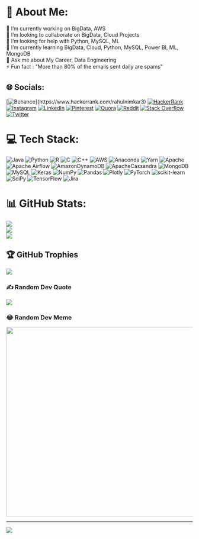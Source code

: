 # 💫 About Me:
🔭 I’m currently working on BigData, AWS<br>👯 I’m looking to collaborate on BigData, Cloud Projects<br>🤝 I’m looking for help with Python, MySQL, ML<br>🌱 I’m currently learning BigData, Cloud, Python, MySQL, Power BI, ML, MongoDB<br>💬 Ask me about My Career, Data Engineering <br>⚡ Fun fact : "More than 80% of the emails sent daily are spams"


## 🌐 Socials:
[![Behance]([https://img.shields.io/badge/Behance-1769ff?logo=behance&logoColor=white](https://ibb.co/d4NRmz0))](https://www.hackerrank.com/rahulnimkar3) [![HackerRank](https://img.shields.io/badge/Facebook-%231877F2.svg?logo=Facebook&logoColor=white)](https://facebook.com/rahul.nimkar036) [![Instagram](https://img.shields.io/badge/Instagram-%23E4405F.svg?logo=Instagram&logoColor=white)](https://instagram.com/rn_rahulnimkar) [![LinkedIn](https://img.shields.io/badge/LinkedIn-%230077B5.svg?logo=linkedin&logoColor=white)](https://linkedin.com/in/rahul94) [![Pinterest](https://img.shields.io/badge/Pinterest-%23E60023.svg?logo=Pinterest&logoColor=white)](https://pinterest.com/@rahulnimkar3) [![Quora](https://img.shields.io/badge/Quora-%23B92B27.svg?logo=Quora&logoColor=white)](https://quora.com/profile/Rahul-Nimkar-3) [![Reddit](https://img.shields.io/badge/Reddit-%23FF4500.svg?logo=Reddit&logoColor=white)](https://reddit.com/user/Adventurous_Pie_036) [![Stack Overflow](https://img.shields.io/badge/-Stackoverflow-FE7A16?logo=stack-overflow&logoColor=white)](https://stackoverflow.com/users/rahul-nimkar) [![Twitter](https://img.shields.io/badge/Twitter-%231DA1F2.svg?logo=Twitter&logoColor=white)](https://twitter.com/@rahul_nimkar) 

# 💻 Tech Stack:
![Java](https://img.shields.io/badge/java-%23ED8B00.svg?style=plastic&logo=java&logoColor=white) ![Python](https://img.shields.io/badge/python-3670A0?style=plastic&logo=python&logoColor=ffdd54) ![R](https://img.shields.io/badge/r-%23276DC3.svg?style=plastic&logo=r&logoColor=white) ![C](https://img.shields.io/badge/c-%2300599C.svg?style=plastic&logo=c&logoColor=white) ![C++](https://img.shields.io/badge/c++-%2300599C.svg?style=plastic&logo=c%2B%2B&logoColor=white) ![AWS](https://img.shields.io/badge/AWS-%23FF9900.svg?style=plastic&logo=amazon-aws&logoColor=white) ![Anaconda](https://img.shields.io/badge/Anaconda-%2344A833.svg?style=plastic&logo=anaconda&logoColor=white) ![Yarn](https://img.shields.io/badge/yarn-%232C8EBB.svg?style=plastic&logo=yarn&logoColor=white) ![Apache](https://img.shields.io/badge/apache-%23D42029.svg?style=plastic&logo=apache&logoColor=white) ![Apache Airflow](https://img.shields.io/badge/Apache%20Airflow-017CEE?style=plastic&logo=Apache%20Airflow&logoColor=white) ![AmazonDynamoDB](https://img.shields.io/badge/Amazon%20DynamoDB-4053D6?style=plastic&logo=Amazon%20DynamoDB&logoColor=white) ![ApacheCassandra](https://img.shields.io/badge/cassandra-%231287B1.svg?style=plastic&logo=apache-cassandra&logoColor=white) ![MongoDB](https://img.shields.io/badge/MongoDB-%234ea94b.svg?style=plastic&logo=mongodb&logoColor=white) ![MySQL](https://img.shields.io/badge/mysql-%2300f.svg?style=plastic&logo=mysql&logoColor=white) ![Keras](https://img.shields.io/badge/Keras-%23D00000.svg?style=plastic&logo=Keras&logoColor=white) ![NumPy](https://img.shields.io/badge/numpy-%23013243.svg?style=plastic&logo=numpy&logoColor=white) ![Pandas](https://img.shields.io/badge/pandas-%23150458.svg?style=plastic&logo=pandas&logoColor=white) ![Plotly](https://img.shields.io/badge/Plotly-%233F4F75.svg?style=plastic&logo=plotly&logoColor=white) ![PyTorch](https://img.shields.io/badge/PyTorch-%23EE4C2C.svg?style=plastic&logo=PyTorch&logoColor=white) ![scikit-learn](https://img.shields.io/badge/scikit--learn-%23F7931E.svg?style=plastic&logo=scikit-learn&logoColor=white) ![SciPy](https://img.shields.io/badge/SciPy-%230C55A5.svg?style=plastic&logo=scipy&logoColor=%white) ![TensorFlow](https://img.shields.io/badge/TensorFlow-%23FF6F00.svg?style=plastic&logo=TensorFlow&logoColor=white) ![Jira](https://img.shields.io/badge/jira-%230A0FFF.svg?style=plastic&logo=jira&logoColor=white)
# 📊 GitHub Stats:
![](https://github-readme-stats.vercel.app/api?username=RahulNimkar036&theme=dark&hide_border=false&include_all_commits=false&count_private=false)<br/>
![](https://github-readme-streak-stats.herokuapp.com/?user=RahulNimkar036&theme=dark&hide_border=false)<br/>
![](https://github-readme-stats.vercel.app/api/top-langs/?username=RahulNimkar036&theme=dark&hide_border=false&include_all_commits=false&count_private=false&layout=compact)

## 🏆 GitHub Trophies
![](https://github-profile-trophy.vercel.app/?username=RahulNimkar036&theme=radical&no-frame=false&no-bg=true&margin-w=4)

### ✍️ Random Dev Quote
![](https://quotes-github-readme.vercel.app/api?type=horizontal&theme=radical)

### 😂 Random Dev Meme
<img src="https://random-memer.herokuapp.com/" width="512px"/>

---
[![](https://visitcount.itsvg.in/api?id=RahulNimkar036&icon=0&color=0)](https://visitcount.itsvg.in)
